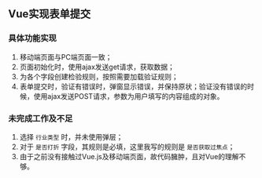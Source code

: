 
## Vue实现表单提交

### 具体功能实现

1. 移动端页面与PC端页面一致；
2. 页面初始化时，使用ajax发送get请求，获取数据；
3. 为各个字段创建检验规则，按照需要加载验证规则；
4. 表单提交时，验证有错误时，弹窗显示错误，并保持原状；验证没有错误的时候，使用ajax发送POST请求，参数为用户填写的内容组成的对象。

### 未完成工作及不足

1. 选择 `行业类型` 时，并未使用弹层；
2. 对于 `是否打折` 字段，其规则是必填，这里我写的规则是 `是否获取过焦点`；
3. 由于之前没有接触过Vue.js及移动端页面，故代码臃肿，且对Vue的理解不够。

